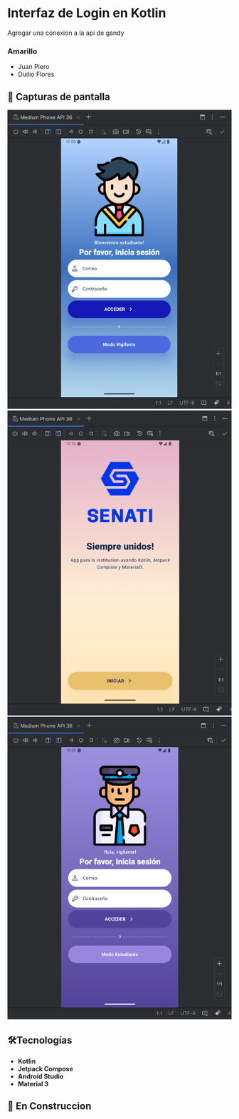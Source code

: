 # Interfaz de Login en Kotlin

Agregar una conexion a la api de gandy

### Amarillo
* Juan Piero
* Duilio Flores

## 📱 Capturas de pantalla

![estudiante](https://raw.githubusercontent.com/juanitoeldesastre/LoginUI/main/captures/login_estudiante.PNG)
![welcome](https://raw.githubusercontent.com/juanitoeldesastre/LoginUI/main/captures/welcome.PNG)
![vigilante](https://raw.githubusercontent.com/juanitoeldesastre/LoginUI/main/captures/login_vigilante.PNG)

## 🛠️Tecnologías

- **Kotlin**
- **Jetpack Compose**
- **Android Studio**
- **Material 3**

## 🚧 En Construccion
